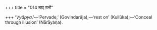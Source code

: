 +++
title = "014 ताव् उभौ"

+++
‘*Vyāpya*.’—‘Pervade,’ (Govindarāja),—‘rest on’ (Kullūka);—‘Conceal
through illusion’ (Nārāyaṇa).
